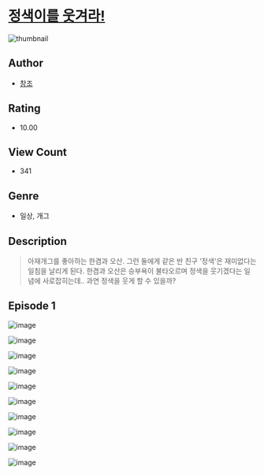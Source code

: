 # [정색이를 웃겨라!](https://comic.naver.com/challenge/list?titleId=810080)
![thumbnail](https://image-comic.pstatic.net/user_contents_data/challenge_comic/2023/05/23/366786/upload_3688836652726825013_480x623.jpeg)

## Author
- [창조](https://comic.naver.com/artistTitle?id=366786)

## Rating
- 10.00

## View Count
- 341

## Genre
- 일상, 개그

## Description
> 아재개그를 좋아하는 한겸과 오산. 그런 둘에게 같은 반 친구 '정색'은 재미없다는 일침을 날리게 된다. 한겸과 오산은 승부욕이 불타오르며 정색을 웃기겠다는 일념에 사로잡히는데.. 과연 정색을 웃게 할 수 있을까?


## Episode 1
![image](https://image-comic.pstatic.net/user_contents_data/challenge_comic/2023/05/25/366786/upload_3702579264720483172.jpeg)

![image](https://image-comic.pstatic.net/user_contents_data/challenge_comic/2023/05/23/366786/upload_7306077076013199717.jpeg)

![image](https://image-comic.pstatic.net/user_contents_data/challenge_comic/2023/05/23/366786/upload_3689399384545571429.jpeg)

![image](https://image-comic.pstatic.net/user_contents_data/challenge_comic/2023/05/23/366786/upload_3906371734867370800.jpeg)

![image](https://image-comic.pstatic.net/user_contents_data/challenge_comic/2023/05/23/366786/upload_7149854061681193057.jpeg)

![image](https://image-comic.pstatic.net/user_contents_data/challenge_comic/2023/05/23/366786/upload_3630808831390671413.jpeg)

![image](https://image-comic.pstatic.net/user_contents_data/challenge_comic/2023/05/23/366786/upload_3906135339142625587.jpeg)

![image](https://image-comic.pstatic.net/user_contents_data/challenge_comic/2023/05/23/366786/upload_7005461793134960953.jpeg)

![image](https://image-comic.pstatic.net/user_contents_data/challenge_comic/2023/05/23/366786/upload_7017228551874491191.jpeg)

![image](https://image-comic.pstatic.net/user_contents_data/challenge_comic/2023/05/23/366786/upload_7161911104294498868.jpeg)
